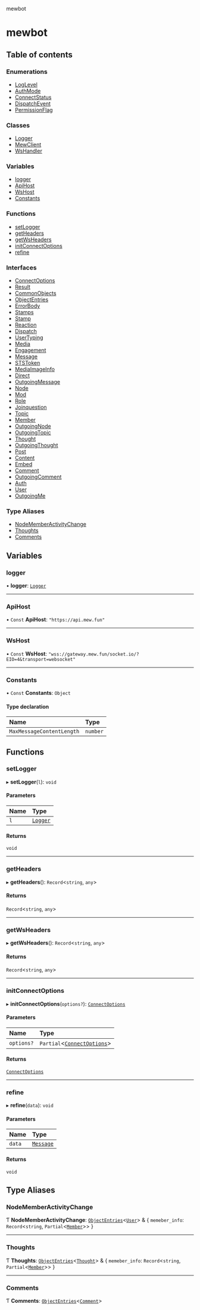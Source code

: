 mewbot

# mewbot

## Table of contents

### Enumerations

- [LogLevel](enums/LogLevel.md)
- [AuthMode](enums/AuthMode.md)
- [ConnectStatus](enums/ConnectStatus.md)
- [DispatchEvent](enums/DispatchEvent.md)
- [PermissionFlag](enums/PermissionFlag.md)

### Classes

- [Logger](classes/Logger.md)
- [MewClient](classes/MewClient.md)
- [WsHandler](classes/WsHandler.md)

### Variables

- [logger](README.md#logger)
- [ApiHost](README.md#apihost)
- [WsHost](README.md#wshost)
- [Constants](README.md#constants)

### Functions

- [setLogger](README.md#setlogger)
- [getHeaders](README.md#getheaders)
- [getWsHeaders](README.md#getwsheaders)
- [initConnectOptions](README.md#initconnectoptions)
- [refine](README.md#refine)

### Interfaces

- [ConnectOptions](interfaces/ConnectOptions.md)
- [Result](interfaces/Result.md)
- [CommonObjects](interfaces/CommonObjects.md)
- [ObjectEntries](interfaces/ObjectEntries.md)
- [ErrorBody](interfaces/ErrorBody.md)
- [Stamps](interfaces/Stamps.md)
- [Stamp](interfaces/Stamp.md)
- [Reaction](interfaces/Reaction.md)
- [Dispatch](interfaces/Dispatch.md)
- [UserTyping](interfaces/UserTyping.md)
- [Media](interfaces/Media.md)
- [Engagement](interfaces/Engagement.md)
- [Message](interfaces/Message.md)
- [STSToken](interfaces/STSToken.md)
- [MediaImageInfo](interfaces/MediaImageInfo.md)
- [Direct](interfaces/Direct.md)
- [OutgoingMessage](interfaces/OutgoingMessage.md)
- [Node](interfaces/Node.md)
- [Mod](interfaces/Mod.md)
- [Role](interfaces/Role.md)
- [Joinquestion](interfaces/Joinquestion.md)
- [Topic](interfaces/Topic.md)
- [Member](interfaces/Member.md)
- [OutgoingNode](interfaces/OutgoingNode.md)
- [OutgoingTopic](interfaces/OutgoingTopic.md)
- [Thought](interfaces/Thought.md)
- [OutgoingThought](interfaces/OutgoingThought.md)
- [Post](interfaces/Post.md)
- [Content](interfaces/Content.md)
- [Embed](interfaces/Embed.md)
- [Comment](interfaces/Comment.md)
- [OutgoingComment](interfaces/OutgoingComment.md)
- [Auth](interfaces/Auth.md)
- [User](interfaces/User.md)
- [OutgoingMe](interfaces/OutgoingMe.md)

### Type Aliases

- [NodeMemberActivityChange](README.md#nodememberactivitychange)
- [Thoughts](README.md#thoughts)
- [Comments](README.md#comments)

## Variables

### logger

• **logger**: [`Logger`](classes/Logger.md)

___

### ApiHost

• `Const` **ApiHost**: ``"https://api.mew.fun"``

___

### WsHost

• `Const` **WsHost**: ``"wss://gateway.mew.fun/socket.io/?EIO=4&transport=websocket"``

___

### Constants

• `Const` **Constants**: `Object`

#### Type declaration

| Name | Type |
| :------ | :------ |
| `MaxMessageContentLength` | `number` |

## Functions

### setLogger

▸ **setLogger**(`l`): `void`

#### Parameters

| Name | Type |
| :------ | :------ |
| `l` | [`Logger`](classes/Logger.md) |

#### Returns

`void`

___

### getHeaders

▸ **getHeaders**(): `Record`<`string`, `any`\>

#### Returns

`Record`<`string`, `any`\>

___

### getWsHeaders

▸ **getWsHeaders**(): `Record`<`string`, `any`\>

#### Returns

`Record`<`string`, `any`\>

___

### initConnectOptions

▸ **initConnectOptions**(`options?`): [`ConnectOptions`](interfaces/ConnectOptions.md)

#### Parameters

| Name | Type |
| :------ | :------ |
| `options?` | `Partial`<[`ConnectOptions`](interfaces/ConnectOptions.md)\> |

#### Returns

[`ConnectOptions`](interfaces/ConnectOptions.md)

___

### refine

▸ **refine**(`data`): `void`

#### Parameters

| Name | Type |
| :------ | :------ |
| `data` | [`Message`](interfaces/Message.md) |

#### Returns

`void`

## Type Aliases

### NodeMemberActivityChange

Ƭ **NodeMemberActivityChange**: [`ObjectEntries`](interfaces/ObjectEntries.md)<[`User`](interfaces/User.md)\> & { `memeber_info`: `Record`<`string`, `Partial`<[`Member`](interfaces/Member.md)\>\>  }

___

### Thoughts

Ƭ **Thoughts**: [`ObjectEntries`](interfaces/ObjectEntries.md)<[`Thought`](interfaces/Thought.md)\> & { `memeber_info`: `Record`<`string`, `Partial`<[`Member`](interfaces/Member.md)\>\>  }

___

### Comments

Ƭ **Comments**: [`ObjectEntries`](interfaces/ObjectEntries.md)<[`Comment`](interfaces/Comment.md)\>
